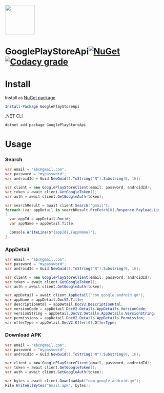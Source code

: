<img src="https://i.imgur.com/I6Fcgir.png" width="96" height="96">

# GooglePlayStoreApi[![NuGet](https://img.shields.io/nuget/v/GooglePlayStoreApi.svg?style=flat-square)](https://www.nuget.org/packages/GooglePlayStoreApi) [![Codacy grade](https://img.shields.io/codacy/grade/40c88adfb64d499dbb4e2414582f1b81.svg?style=flat-square)](https://www.codacy.com/app/kagasu/GooglePlayStoreApi/dashboard)

# Install
Install as [NuGet package](https://www.nuget.org/packages/GooglePlayStoreApi/)
```powershell
Install-Package GooglePlayStoreApi
```

.NET CLI
```shell
dotnet add package GooglePlayStoreApi
```


# Usage
### Search
```cs
var email = "abc@gmail.com";
var password = "mypassword";
var androidId = Guid.NewGuid().ToString("N").Substring(0, 16);

var client = new GooglePlayStoreClient(email, password, androidId);
var token = await client.GetGoogleToken();
var auth = await client.GetGoogleAuth(token);

var searchResult = await client.Search("gmail");
foreach (var appDetail in searchResult.PreFetch[0].Response.Payload.ListResponse.Doc[0].Child.Select(x => x.Child[0]))
{
  var appId = appDetail.Docid;
  var appName = appDetail.Title;

  Console.WriteLine($"{appId},{appName}");
}
```

### AppDetail
```cs
var email = "abc@gmail.com";
var password = "mypassword";
var androidId = Guid.NewGuid().ToString("N").Substring(0, 16);

var client = new GooglePlayStoreClient(email, password, androidId);
var token = await client.GetGoogleToken();
var auth = await client.GetGoogleAuth(token);

var appDetail = await client.AppDetail("com.google.android.gm");
var appName = appDetail.DocV2.Title;
var descriptionHtml = appDetail.DocV2.DescriptionHtml;
var versionCode = appDetail.DocV2.Details.AppDetails.VersionCode;
var versionString = appDetail.DocV2.Details.AppDetails.VersionString;
var permissions = appDetail.DocV2.Details.AppDetails.Permission;
var offerType = appDetail.DocV2.Offer[0].OfferType;
```

### Download APK
```cs
var email = "abc@gmail.com";
var password = "mypassword";
var androidId = Guid.NewGuid().ToString("N").Substring(0, 16);

var client = new GooglePlayStoreClient(email, password, androidId);
var token = await client.GetGoogleToken();
var auth = await client.GetGoogleAuth(token);

var bytes = await client.DownloadApk("com.google.android.gm");
File.WriteAllBytes("Gmail.apk", bytes);
```
